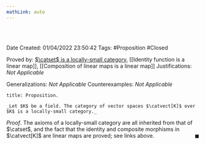 ```yaml
---
mathLink: auto
---
```


<br />
<br />

Date Created: 01/04/2022 23:50:42
Tags: #Proposition #Closed

Proved by:  [$\catset$ is a locally-small category](Category%20of%20sets%20is%20a%20locally-small%20category.md), [[Identity function is a linear map]], [[Composition of linear maps is a linear map]]
Justifications: _Not Applicable_

Generalizations: _Not Applicable_
Counterexamples: _Not Applicable_

``` ad-Proposition
title: Proposition.

_Let $K$ be a field. The category of vector spaces $\catvect[K]$ over $K$ is a locally-small category._

```

_Proof_. The axioms of a locally-small category are all inherited from that of $\catset$, and the fact that the identity and composite morphisms in $\catvect[K]$ are linear maps are proved; see links above.<span style="float:right;">$\blacksquare$</span>
